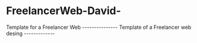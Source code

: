 # FreelancerWeb-David-
Template for a Freelancer Web
--------------- Template of a Freelancer web desing -------------
